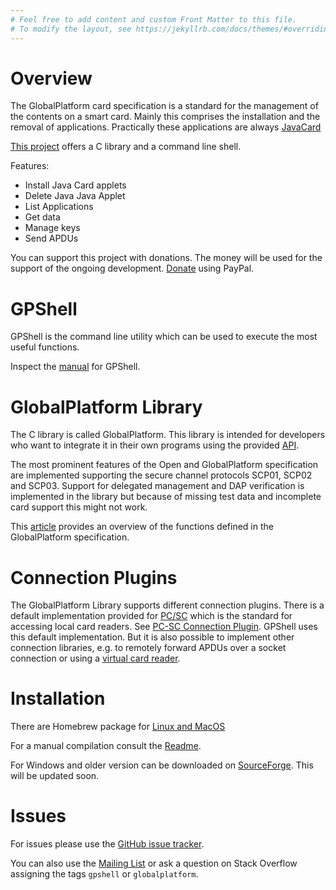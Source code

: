 ```yaml
---
# Feel free to add content and custom Front Matter to this file.
# To modify the layout, see https://jekyllrb.com/docs/themes/#overriding-theme-defaults
---
```


# Overview

The GlobalPlatform card specification is a standard for the management of the contents on a smart card. Mainly this comprises the installation and the removal of applications. Practically these applications are always [JavaCard](http://www.oracle.com/technetwork/java/javacard/overview/index.html)

[This project](https://github.com/kaoh/globalplatform) offers a C library and a command line shell.

Features:

* Install Java Card applets
* Delete Java Java Applet
* List Applications
* Get data
* Manage keys
* Send APDUs

You can support this project with donations. The money will be used for the support of the ongoing development. [Donate](https://www.paypal.com/cgi-bin/webscr?cmd=_s-xclick&hosted_button_id=YPFHYP9P2UK5U&source=url) using PayPal.

# GPShell

GPShell is the command line utility which can be used to execute the most useful functions.

Inspect the [manual](https://github.com/kaoh/globalplatform/blob/master/gpshell/src/gpshell.1.md) for GPShell.

# GlobalPlatform Library

The C library is called GlobalPlatform. This library is intended for developers who want to integrate it in their own programs using the provided [API](api/index.html).

The most prominent features of the Open and GlobalPlatform specification are implemented supporting the secure channel protocols SCP01, SCP02 and SCP03.
Support for delegated management and DAP verification is implemented in the library but because of missing test data and incomplete card support this might not work.

This [article](globalPlatformSpecification.md) provides an overview of the functions defined in the GlobalPlatform specification.

# Connection Plugins

The GlobalPlatform Library supports different connection plugins. There is a default implementation provided for [PC/SC](http://en.wikipedia.org/wiki/PC/SC) which is the standard for accessing local card readers. See [PC-SC Connection Plugin](connectionPlugins.md). GPShell uses this default implementation. But it is also possible to implement other connection libraries, e.g. to remotely forward APDUs over a socket connection or using a [virtual card reader](http://frankmorgner.github.io/vsmartcard/index.html).

# Installation

There are Homebrew package for [Linux and MacOS](https://github.com/kaoh/homebrew-globalplatform)

For a manual compilation consult the [Readme](https://github.com/kaoh/globalplatform).

For Windows and older version can be downloaded on [SourceForge](https://sourceforge.net/projects/globalplatform/files/GPShell/GPShell-1.4.4/). This will be updated soon.

# Issues

For issues please use the [GitHub issue tracker](https://github.com/kaoh/globalplatform/issues).

You can also use the [Mailing List](https://sourceforge.net/p/globalplatform/mailman/) or ask a question on Stack Overflow assigning the tags `gpshell` or `globalplatform`.
